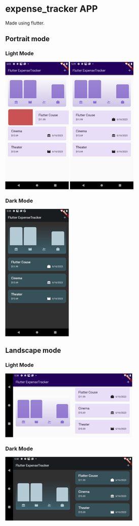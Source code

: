 # expense_tracker APP

Made using flutter.

## Portrait mode
### Light Mode
<img alt="Light Mode" src="Screenshot_1686938563.png" width="200">
<img alt="Dark Mode" src="Screenshot_1686937144.png" width="200">

### Dark Mode
<img alt="Light Mode" src="Screenshot_1686937095.png" width="200">

## Landscape mode
### Light Mode
<img alt="Light Mode" src="Screenshot_1686937138.png" width="400">

### Dark Mode
<img alt="Dark Mode " src="Screenshot_1686937113.png" width="400">
